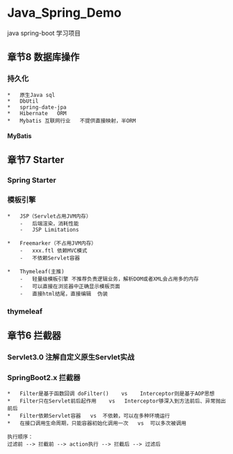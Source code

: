 # Java_Spring_Demo
java spring-boot 学习项目

##   章节8 数据库操作
### 持久化
    *   原生Java sql
    *   DbUtil
    *   spring-date-jpa
    *   Hibernate   ORM
    *   Mybatis 互联网行业   不提供直接映射，半ORM

####    MyBatis


##  章节7 Starter
### Spring Starter
### 模板引擎
    *   JSP（Servlet占用JVM内存）
        -   后端渲染，消耗性能
        -   JSP Limitations

    *   Freemarker（不占用JVM内存）
        -   xxx.ftl 依赖MVC模式
        -   不依赖Servlet容器

    *   Thymeleaf(主推)
        -   轻量级模板引擎 不推荐负责逻辑业务，解析DOM或者XML会占用多的内存
        -   可以直接在浏览器中正确显示模板页面
        -   直接html结尾，直接编辑  伪装

### thymeleaf

##  章节6 拦截器
###     Servlet3.0 注解自定义原生Servlet实战

###     SpringBoot2.x 拦截器
    *   Filter是基于函数回调 doFilter()    vs    Interceptor则是基于AOP思想
    *   Filter只在Servlet前后起作用    vs   Interceptor够深入到方法前后、异常抛出前后
    *   Filter依赖Servlet容器   vs  不依赖，可以在多种环境运行
    *   在接口调用生命周期，只能容器初始化调用一次   vs  可以多次被调用

    执行顺序：
    过滤前 --> 拦截前 --> action执行 --> 拦截后 --> 过滤后
